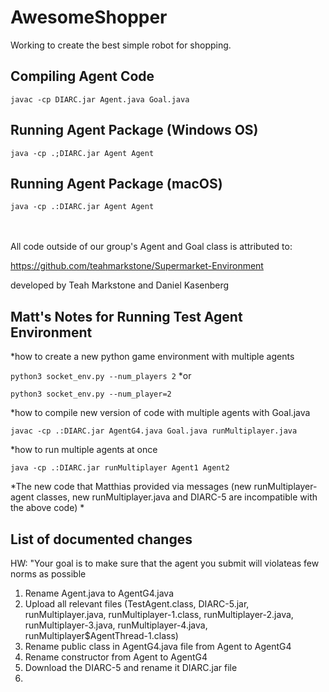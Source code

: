 # AwesomeShopper

Working to create the best simple robot for shopping.

## Compiling Agent Code
`javac -cp DIARC.jar Agent.java Goal.java`

## Running Agent Package (Windows OS)
`java -cp .;DIARC.jar Agent Agent `
  
## Running Agent Package (macOS)
`java -cp .:DIARC.jar Agent Agent `
<br/>
<br/>
<br/>


All code outside of our group's Agent and Goal class is attributed to:

https://github.com/teahmarkstone/Supermarket-Environment

developed by Teah Markstone and Daniel Kasenberg


## Matt's Notes for Running Test Agent Environment
*how to create a new python game environment with multiple agents

`python3 socket_env.py --num_players 2` 
    *or

`python3 socket_env.py --num_player=2`

*how to compile new version of code with multiple agents with Goal.java 

`javac -cp .:DIARC.jar AgentG4.java Goal.java runMultiplayer.java`

*how to run multiple agents at once 

`java -cp .:DIARC.jar runMultiplayer Agent1 Agent2`

*The new code that Matthias provided via messages (new runMultiplayer-agent classes, new runMultiplayer.java and DIARC-5 are incompatible with the above code)
*

## List of documented changes 
HW: "Your goal is to make sure that the agent you submit will violateas few norms as possible
1. Rename Agent.java to AgentG4.java
2. Upload all relevant files (TestAgent.class, DIARC-5.jar, runMultiplayer.java, runMultiplayer-1.class, runMultiplayer-2.java, runMultiplayer-3.java, runMultiplayer-4.java,  runMultiplayer$AgentThread-1.class)
3. Rename public class in AgentG4.java file from Agent to AgentG4
4. Rename constructor from Agent to AgentG4
5. Download the DIARC-5 and rename it DIARC.jar file
6. 

